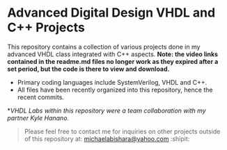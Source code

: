 # Advanced Digital Design VHDL and C++ Projects

This repository contains a collection of various projects done in my advanced VHDL class integrated with C++ aspects.
**Note: the video links contained in the readme.md files no longer work as they expired after a set period, but the code is there to view and download.**

- Primary coding languages include SystemVerilog, VHDL and C++.
- All files have been recently organized into this repository, hence the recent commits.

\*_VHDL Labs within this repository were a team collaboration with my partner Kyle Hanano._

> Please feel free to contact me for inquiries on other projects outside of this repository at: michaelabishara@yahoo.com :shipit:
